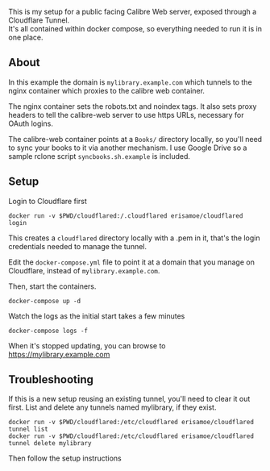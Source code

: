 This is my setup for a public facing Calibre Web server, exposed through a Cloudflare Tunnel.  
It's all contained within docker compose, so everything needed to run it is in one place. 

## About

In this example the domain is `mylibrary.example.com` which tunnels to the nginx container which proxies to the calibre web container.  

The nginx container sets the robots.txt and noindex tags.  It also sets proxy headers to tell the calibre-web server to use https URLs, necessary for OAuth logins. 

The calibre-web container points at a `Books/` directory locally, so you'll need to sync your books to it via another mechanism.  I use Google Drive so a sample rclone script `syncbooks.sh.example` is included.


## Setup

Login to Cloudflare first

    docker run -v $PWD/cloudflared:/.cloudflared erisamoe/cloudflared login

This creates a `cloudflared` directory locally with a .pem in it, that's the login credentials needed to manage the tunnel.

Edit the `docker-compose.yml` file to point it at a domain that you manage on Cloudflare, instead of `mylibrary.example.com`.  

Then, start the containers. 

    docker-compose up -d 

Watch the logs as the initial start takes a few minutes

    docker-compose logs -f

When it's stopped updating, you can browse to https://mylibrary.example.com 


## Troubleshooting 

If this is a new setup reusing an existing tunnel, you'll need to clear it out first.  List and delete any tunnels named mylibrary, if they exist.

    docker run -v $PWD/cloudflared:/etc/cloudflared erisamoe/cloudflared tunnel list
    docker run -v $PWD/cloudflared:/etc/cloudflared erisamoe/cloudflared tunnel delete mylibrary

Then follow the setup instructions

